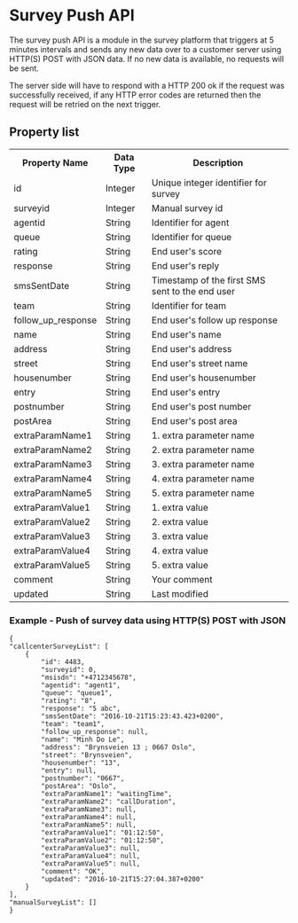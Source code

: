 # Survey Push API

The survey push API is a module in the survey platform that triggers at 5 minutes intervals and sends any new data over to a customer server using HTTP(S) POST with JSON data. If no new data is available, no requests will be sent.

The server side will have to respond with a HTTP 200 ok if the request was successfully received, if any HTTP error codes are returned then the request will be retried on the next trigger. 


## Property list

<table>
<tr><th>Property Name</th><th>Data Type</th><th>Description</th></tr>	
<tr><td>id</td><td>Integer</td><td>Unique integer identifier for survey</td></tr>	
<tr><td>surveyid</td><td>Integer</td><td>Manual survey id</td></tr>		
<tr><td>agentid</td><td>String</td><td>Identifier for agent</td></tr>
<tr><td>queue</td><td>String</td><td>Identifier for queue</td></tr>	
<tr><td>rating</td><td>String</td><td>End user's score</td></tr>
<tr><td>response</td><td>String</td><td>End user's reply</td></tr>
<tr><td>smsSentDate</td><td>String</td><td>Timestamp of the first SMS sent to the end user</td>
<tr><td>team</td><td>String</td><td>Identifier for team</td></tr></tr>
<tr><td>follow_up_response</td><td>String</td><td>End user's follow up response</td></tr>
<tr><td>name</td><td>String</td><td>End user's name</td></tr>
<tr><td>address</td><td>String</td><td>End user's address</td></tr>
<tr><td>street</td><td>String</td><td>End user's street name</td></tr>
<tr><td>housenumber</td><td>String</td><td>End user's housenumber</td></tr>
<tr><td>entry</td><td>String</td><td>End user's entry</td></tr>
<tr><td>postnumber</td><td>String</td><td>End user's post number</td></tr>	
<tr><td>postArea</td><td>String</td><td>End user's post area</td></tr>
<tr><td>extraParamName1</td><td>String</td><td>1. extra parameter name</td></tr>
<tr><td>extraParamName2</td><td>String</td><td>2. extra parameter name</td></tr>
<tr><td>extraParamName3</td><td>String</td><td>3. extra parameter name</td></tr>
<tr><td>extraParamName4</td><td>String</td><td>4. extra parameter name</td></tr>
<tr><td>extraParamName5</td><td>String</td><td>5. extra parameter name</td></tr>
<tr><td>extraParamValue1</td><td>String</td><td>1. extra value</td></tr>
<tr><td>extraParamValue2</td><td>String</td><td>2. extra value</td></tr>
<tr><td>extraParamValue3</td><td>String</td><td>3. extra value</td></tr>
<tr><td>extraParamValue4</td><td>String</td><td>4. extra value</td></tr>
<tr><td>extraParamValue5</td><td>String</td><td>5. extra value</td></tr>
<tr><td>comment</td><td>String</td><td>Your comment</td>
<tr><td>updated</td><td>String</td><td>Last modified</td>
</table>


### Example - Push of survey data using HTTP(S) POST with JSON

	{
    "callcenterSurveyList": [
        {
            "id": 4483,
            "surveyid": 0,
            "msisdn": "+4712345678",
            "agentid": "agent1",
            "queue": "queue1",
            "rating": "8",
            "response": "5 abc",
            "smsSentDate": "2016-10-21T15:23:43.423+0200",
            "team": "team1",
            "follow_up_response": null,
            "name": "Minh Do Le",
            "address": "Brynsveien 13 ; 0667 Oslo",
            "street": "Brynsveien",
		    "housenumber": "13",
			"entry": null,
		    "postnumber": "0667",
		    "postArea": "Oslo",
            "extraParamName1": "waitingTime",
            "extraParamName2": "callDuration",
            "extraParamName3": null,
            "extraParamName4": null,
            "extraParamName5": null,
            "extraParamValue1": "01:12:50",
            "extraParamValue2": "01:12:50",
            "extraParamValue3": null,
            "extraParamValue4": null,
            "extraParamValue5": null,
            "comment": "OK",
      		"updated": "2016-10-21T15:27:04.387+0200"      
        }
    ],
    "manualSurveyList": []
	}
